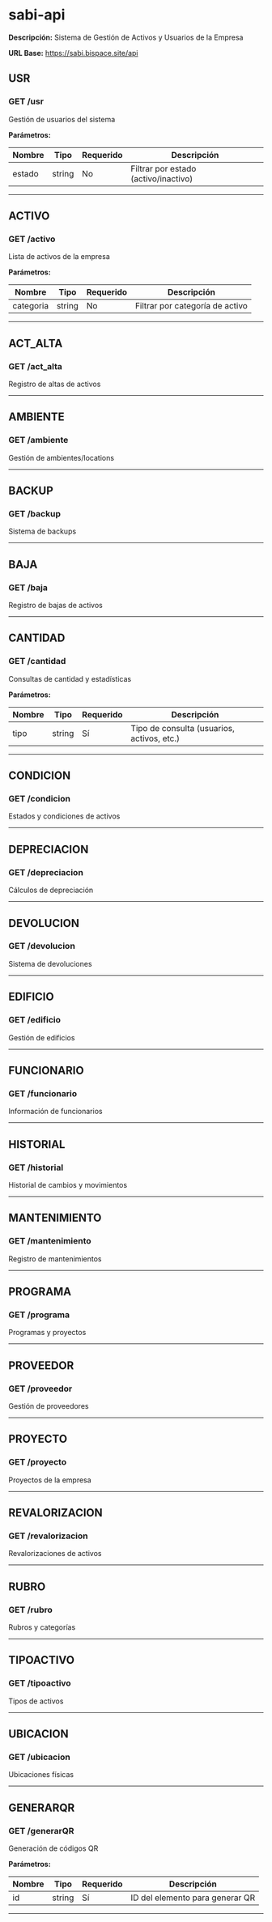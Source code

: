 # sabi-api

**Descripción:** Sistema de Gestión de Activos y Usuarios de la Empresa

**URL Base:** https://sabi.bispace.site/api

## USR

### GET /usr

Gestión de usuarios del sistema

**Parámetros:**

| Nombre | Tipo | Requerido | Descripción |
|--------|------|-----------|-------------|
| estado | string | No | Filtrar por estado (activo/inactivo) |

---

## ACTIVO

### GET /activo

Lista de activos de la empresa

**Parámetros:**

| Nombre | Tipo | Requerido | Descripción |
|--------|------|-----------|-------------|
| categoria | string | No | Filtrar por categoría de activo |

---

## ACT_ALTA

### GET /act_alta

Registro de altas de activos

---

## AMBIENTE

### GET /ambiente

Gestión de ambientes/locations

---

## BACKUP

### GET /backup

Sistema de backups

---

## BAJA

### GET /baja

Registro de bajas de activos

---

## CANTIDAD

### GET /cantidad

Consultas de cantidad y estadísticas

**Parámetros:**

| Nombre | Tipo | Requerido | Descripción |
|--------|------|-----------|-------------|
| tipo | string | Sí | Tipo de consulta (usuarios, activos, etc.) |

---

## CONDICION

### GET /condicion

Estados y condiciones de activos

---

## DEPRECIACION

### GET /depreciacion

Cálculos de depreciación

---

## DEVOLUCION

### GET /devolucion

Sistema de devoluciones

---

## EDIFICIO

### GET /edificio

Gestión de edificios

---

## FUNCIONARIO

### GET /funcionario

Información de funcionarios

---

## HISTORIAL

### GET /historial

Historial de cambios y movimientos

---

## MANTENIMIENTO

### GET /mantenimiento

Registro de mantenimientos

---

## PROGRAMA

### GET /programa

Programas y proyectos

---

## PROVEEDOR

### GET /proveedor

Gestión de proveedores

---

## PROYECTO

### GET /proyecto

Proyectos de la empresa

---

## REVALORIZACION

### GET /revalorizacion

Revalorizaciones de activos

---

## RUBRO

### GET /rubro

Rubros y categorías

---

## TIPOACTIVO

### GET /tipoactivo

Tipos de activos

---

## UBICACION

### GET /ubicacion

Ubicaciones físicas

---

## GENERARQR

### GET /generarQR

Generación de códigos QR

**Parámetros:**

| Nombre | Tipo | Requerido | Descripción |
|--------|------|-----------|-------------|
| id | string | Sí | ID del elemento para generar QR |

---


